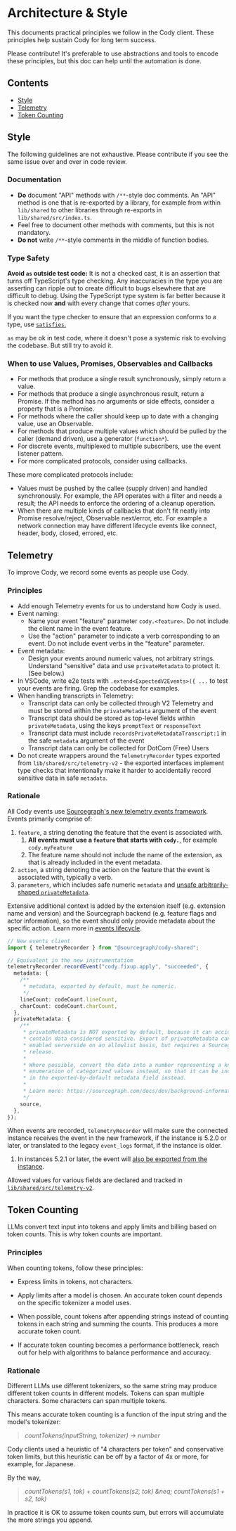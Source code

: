 # Architecture & Style

This documents practical principles we follow in the Cody
client. These principles help sustain Cody for long term success.

Please contribute! It's preferable to use abstractions and tools to
encode these principles, but this doc can help until the automation is
done.

## Contents

* [Style](#style)
* [Telemetry](#telemetry)
* [Token Counting](#token-counting)

## Style

The following guidelines are not exhaustive. Please contribute if you see the same issue over and
over in code review.

### Documentation

- **Do** document "API" methods with `/**`-style doc comments. An "API" method is one that is 
re-exported by a library, for example from within `lib/shared` to other libraries through re-exports
in `lib/shared/src/index.ts`.
- Feel free to document other methods with comments, but this is not mandatory.
- **Do not** write `/**`-style comments in the middle of function bodies.

### Type Safety

**Avoid `as` outside test code:** It is not a checked cast, it is an assertion that turns off
TypeScript's type checking. Any inaccuracies in the type you are asserting can ripple out to create
difficult to bugs elsewhere that are difficult to debug. Using the TypeScript type system is far
better because it is checked now **and** with every change that comes *after* yours.

If you want the type checker to ensure that an expression conforms to a type, use
[`satisfies`.](https://www.typescriptlang.org/docs/handbook/release-notes/typescript-4-9.html#the-satisfies-operator)

`as` may be ok in test code, where it doesn't pose a systemic risk to evolving the codebase. But
still try to avoid it.

### When to use Values, Promises, Observables and Callbacks

- For methods that produce a single result synchronously, simply return a value.
- For methods that produce a single asynchronous result, return a Promise. If the method has no arguments or side effects, consider a property that is a Promise.
- For methods where the caller should keep up to date with a changing value, use an Observable.
- For methods that produce multiple values which should be pulled by the caller (demand driven), use a generator (`function*`).
- For discrete events, multiplexed to multiple subscribers, use the event listener pattern.
- For more complicated protocols, consider using callbacks.

These more complicated protocols include:
- Values must be pushed by the callee (supply driven) and handled synchronously. For example, the API operates with a filter and needs a result; the API needs to enforce the ordering of a cleanup operation.
- When there are multiple kinds of callbacks that don't fit neatly into Promise resolve/reject, Observable next/error, etc. For example a network connection may have different lifecycle events like connect, header, body, closed, errored, etc.

## Telemetry

To improve Cody, we record some events as people use Cody.

### Principles

- Add enough Telemetry events for us to understand how Cody is used.
- Event naming:
  - Name your event "feature" parameter `cody.<feature>`. Do not include the client name in the event feature.
  - Use the "action" parameter to indicate a verb corresponding to an event. Do not include event verbs in the "feature" parameter.
- Event metadata:
  - Design your events around numeric values, not arbitrary strings. Understand "sensitive" data and use `privateMetadata` to protect it. (See below.)
- In VSCode, write e2e tests with `.extend<ExpectedV2Events>({ ...` to test your events are firing. Grep the codebase for examples.
- When handling transcripts in Telemetry:
  - Transcript data can only be collected through V2 Telemetry and must be stored within the `privateMetadata` argument of the event
  - Transcript data should be stored as top-level fields within `privateMetadata`, using the keys `promptText` or `responseText`
  - Transcript data must include `recordsPrivateMetadataTranscript:1` in the safe `metadata` argument of the event
  - Transcript data can only be collected for DotCom (Free) Users
- Do not create wrappers around the `TelemetryRecorder` types exported from `lib/shared/src/telemetry-v2` - the exported interfaces implement type checks that intentionally make it harder to accidentally record sensitive data in safe `metadata`.

### Rationale

All Cody events use [Sourcegraph's new telemetry events framework](https://sourcegraph.com/docs/dev/background-information/telemetry). Events primarily comprise of:

1. `feature`, a string denoting the feature that the event is associated with.
   1. **All events must use a `feature` that starts with `cody.`**, for example `cody.myFeature`
   2. The feature name should not include the name of the extension, as that is already included in the event metadata.
2. `action`, a string denoting the action on the feature that the event is associated with, typically a verb.
3. `parameters`, which includes safe numeric `metadata` and [unsafe arbitrarily-shaped `privateMetadata`](https://sourcegraph.com/docs/dev/background-information/telemetry#sensitive-attributes).

Extensive additional context is added by the extension itself (e.g. extension name and version) and the Sourcegraph backend (e.g. feature flags and actor information), so the event should only provide metadata about the specific action. Learn more in [events lifecycle](https://sourcegraph.com/docs/dev/background-information/telemetry#event-lifecycle).

```ts
// New events client
import { telemetryRecorder } from "@sourcegraph/cody-shared";

// Equivalent in the new instrumentatiom
telemetryRecorder.recordEvent("cody.fixup.apply", "succeeded", {
  metadata: {
    /**
     * metadata, exported by default, must be numeric.
     */
    lineCount: codeCount.lineCount,
    charCount: codeCount.charCount,
  },
  privateMetadata: {
    /**
     * privateMetadata is NOT exported by default, because it can accidentally
     * contain data considered sensitive. Export of privateMetadata can be
     * enabled serverside on an allowlist basis, but requires a Sourcegraph
     * release.
     *
     * Where possible, convert the data into a number representing a known
     * enumeration of categorized values instead, so that it can be included
     * in the exported-by-default metadata field instead.
     *
     * Learn more: https://sourcegraph.com/docs/dev/background-information/telemetry#sensitive-attributes
     */
    source,
  },
});
```

When events are recorded, `telemetryRecorder` will make sure the connected instance receives the event in the new framework, if the instance is 5.2.0 or later, or translated to the legacy `event_logs` format, if the instance is older.
   1. In instances 5.2.1 or later, the event will [also be exported from the instance](https://sourcegraph.com/docs/dev/background-information/telemetry/architecture).

Allowed values for various fields are declared and tracked in [`lib/shared/src/telemetry-v2`](../lib/shared/src/telemetry-v2).

## Token Counting

LLMs convert text input into tokens and apply limits and billing based
on token counts. This is why token counts are important.

### Principles

When counting tokens, follow these principles:

- Express limits in tokens, not characters.

- Apply limits after a model is chosen. An accurate token count
  depends on the specific tokenizer a model uses.

- When possible, count tokens after appending strings instead of
  counting tokens in each string and summing the counts. This produces
  a more accurate token count.

- If accurate token counting becomes a performance bottleneck, reach
  out for help with algorithms to balance performance and accuracy.

### Rationale

Different LLMs use different tokenizers, so the same string may
produce different token counts in different models. Tokens can span
multiple characters. Some characters can span multiple tokens.

This means accurate token counting is a function of the input string
and the model's tokenizer:

> *countTokens(inputString, tokenizer) &rarr; number*

Cody clients used a heuristic of "4 characters per token" and
conservative token limits, but this heuristic can be off by a factor
of 4x or more, for example, for Japanese.

By the way,

> *countTokens(s1, tok) + countTokens(s2, tok) &neq; countTokens(s1 + s2, tok)*

In practice it is OK to assume token counts sum, but errors will
accumulate the more strings you append.
